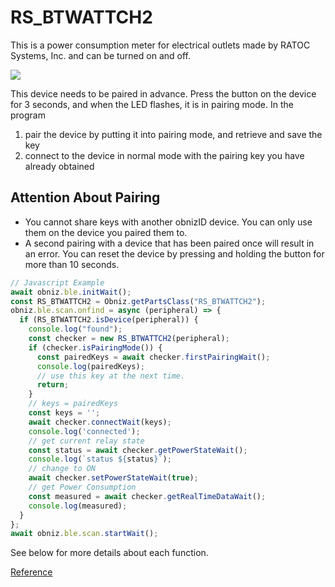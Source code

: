 # RS_BTWATTCH2
This is a power consumption meter for electrical outlets made by RATOC Systems, Inc. and can be turned on and off.

![](./image.jpg)

This device needs to be paired in advance. Press the button on the device for 3 seconds, and when the LED flashes, it is in pairing mode.
In the program

1. pair the device by putting it into pairing mode, and retrieve and save the key
2. connect to the device in normal mode with the pairing key you have already obtained

## Attention About Pairing

- You cannot share keys with another obnizID device. You can only use them on the device you paired them to.
- A second pairing with a device that has been paired once will result in an error. You can reset the device by pressing and holding the button for more than 10 seconds.

```javascript
// Javascript Example
await obniz.ble.initWait();
const RS_BTWATTCH2 = Obniz.getPartsClass("RS_BTWATTCH2");
obniz.ble.scan.onfind = async (peripheral) => {
  if (RS_BTWATTCH2.isDevice(peripheral)) {
    console.log("found");
    const checker = new RS_BTWATTCH2(peripheral);
    if (checker.isPairingMode()) {
      const pairedKeys = await checker.firstPairingWait();
      console.log(pairedKeys);
      // use this key at the next time.
      return;
    }
    // keys = pairedKeys
    const keys = '';
    await checker.connectWait(keys);
    console.log('connected');
    // get current relay state
    const status = await checker.getPowerStateWait();
    console.log(`status ${status}`);
    // change to ON
    await checker.setPowerStateWait(true);
    // get Power Consumption
    const measured = await checker.getRealTimeDataWait();
    console.log(measured);
  }
};
await obniz.ble.scan.startWait();

```

See below for more details about each function.

[Reference](https://obniz.github.io/obniz/obnizjs/classes/parts.rs_btwattch2.rs_btwattch2.html)
